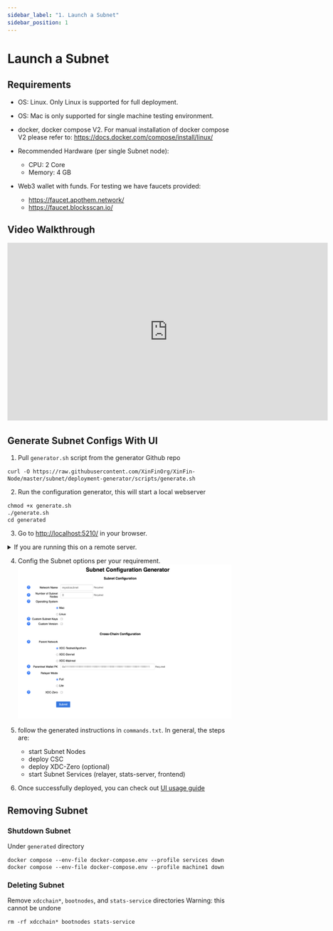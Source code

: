 ```yaml
---
sidebar_label: "1. Launch a Subnet"
sidebar_position: 1
---
```


# Launch a Subnet

## Requirements
  - OS: Linux. Only Linux is supported for full deployment.

  - OS: Mac is only supported for single machine testing environment.
  
  - docker, docker compose V2. For manual installation of docker compose V2 please refer to: https://docs.docker.com/compose/install/linux/
  
  - Recommended Hardware (per single Subnet node):
    - CPU: 2 Core
    - Memory: 4 GB

  - Web3 wallet with funds. For testing we have faucets provided:
    - https://faucet.apothem.network/ 
    - https://faucet.blocksscan.io/

## Video Walkthrough
<iframe width="720" height="400" src="https://www.youtube.com/embed/m-sPbMrB8ow" frameborder="0" allow="fullscreen"></iframe>

## Generate Subnet Configs With UI

  1. Pull `generator.sh` script from the generator Github repo
  ```
  curl -O https://raw.githubusercontent.com/XinFinOrg/XinFin-Node/master/subnet/deployment-generator/scripts/generate.sh
  ```
  
  2. Run the configuration generator, this will start a local webserver
  ```
  chmod +x generate.sh
  ./generate.sh
  cd generated
  ```

  3. Go to [http://localhost:5210/](http://localhost:5210) in your browser.
  <details>
  <summary>If you are running this on a remote server.</summary>
  <p>
    first use ssh tunnel: <code>ssh -N -L localhost:5210:localhost:5210 USERNAME@IP_ADDRESS -i SERVER_KEY_FILE</code>
  </p>
  </details>


  4. Config the Subnet options per your requirement.
  ![UI](./img/ui.png)

  5. follow the generated instructions in `commands.txt`. In general, the steps are:
      - start Subnet Nodes
      - deploy CSC
      - deploy XDC-Zero (optional)
      - start Subnet Services (relayer, stats-server, frontend)

  6. Once successfully deployed, you can check out [UI usage guide](../usage/ui/1_homepage.md)

## Removing Subnet

  ### Shutdown Subnet
  Under `generated` directory
  ```
  docker compose --env-file docker-compose.env --profile services down 
  docker compose --env-file docker-compose.env --profile machine1 down
  ```

  ### Deleting Subnet 
  Remove `xdcchain*`, `bootnodes`, and `stats-service` directories
  Warning: this cannot be undone
  ``` 
  rm -rf xdcchain* bootnodes stats-service
  ```
